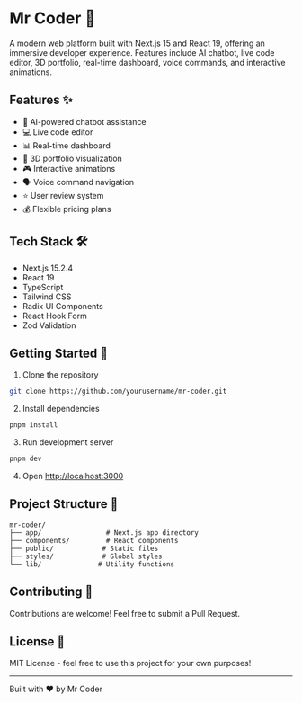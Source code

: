 # Mr Coder 🚀

A modern web platform built with Next.js 15 and React 19, offering an immersive developer experience. Features include AI chatbot, live code editor, 3D portfolio, real-time dashboard, voice commands, and interactive animations.

## Features ✨

- 🤖 AI-powered chatbot assistance
- 💻 Live code editor
- 📊 Real-time dashboard
- 🎨 3D portfolio visualization
- 🎮 Interactive animations
- 🗣️ Voice command navigation
- ⭐ User review system
- 💰 Flexible pricing plans

## Tech Stack 🛠️

- Next.js 15.2.4
- React 19
- TypeScript
- Tailwind CSS
- Radix UI Components
- React Hook Form
- Zod Validation

## Getting Started 🚀

1. Clone the repository
```bash
git clone https://github.com/yourusername/mr-coder.git
```

2. Install dependencies
```bash
pnpm install
```

3. Run development server
```bash
pnpm dev
```

4. Open [http://localhost:3000](http://localhost:3000)

## Project Structure 📁

```
mr-coder/
├── app/                # Next.js app directory
├── components/         # React components
├── public/            # Static files
├── styles/            # Global styles
└── lib/              # Utility functions
```

## Contributing 🤝

Contributions are welcome! Feel free to submit a Pull Request.

## License 📝

MIT License - feel free to use this project for your own purposes!

---

Built with ❤️ by Mr Coder 